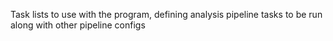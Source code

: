 Task lists to use with the program, defining analysis pipeline tasks to be run along with other pipeline configs
